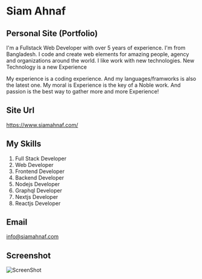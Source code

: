 # Siam Ahnaf
## Personal Site (Portfolio)
I'm a Fullstack Web Developer with over 5 years of experience. I'm from Bangladesh. I code and create web elements for amazing people, agency and organizations around the world. I like work with new technologies. New Technology is a new Experience

My experience is a coding experience. And my languages/framworks is also the latest one. My moral is Experience is the key of a Noble work. And passion is the best way to gather more and more Experience!

## Site Url
https://www.siamahnaf.com/

## My Skills
1. Full Stack Developer
2. Web Developer
3. Frontend Developer
4. Backend Developer
5. Nodejs Developer
6. Graphql Developer
7. Nextjs Developer
8. Reactjs Developer

## Email
info@siamahnaf.com

## Screenshot
![ScreenShot](https://lh3.googleusercontent.com/d/1xZaXYxSrm7Xnc63Fl5jx-H74Vb5Sxnz9)
